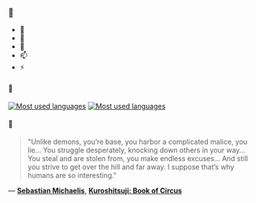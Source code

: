 ### 👋

- 🔭
- 🌱
- 💬
- 📫
- ⚡

#### 🧏

[![Most used languages](https://github-readme-stats-aynah.vercel.app/api/top-langs/?username=aynh&theme=solarized-dark&langs_count=6&layout=compact&hide_title=true)](https://github.com/anuraghazra/github-readme-stats#gh-dark-mode-only)
[![Most used languages](https://github-readme-stats-aynah.vercel.app/api/top-langs/?username=aynh&theme=solarized-light&langs_count=6&layout=compact&hide_title=true)](https://github.com/anuraghazra/github-readme-stats#gh-light-mode-only)

#### 💬

> "Unlike demons, you’re base, you harbor a complicated malice, you lie… You struggle desperately, knocking down others in your way… You steal and are stolen from, you make endless excuses… And still you strive to get over the hill and far away. I suppose that’s why humans are so interesting."

&mdash; [**Sebastian Michaelis**](https://myanimelist.net/character.php?q=Sebastian%20Michaelis&cat=character), [**Kuroshitsuji: Book of Circus**](https://myanimelist.net/search/all?q=Kuroshitsuji%3A%20Book%20of%20Circus&cat=all)
